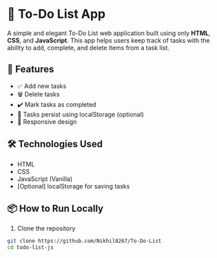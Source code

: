 # 📝 To-Do List App

A simple and elegant To-Do List web application built using only **HTML**, **CSS**, and **JavaScript**. This app helps users keep track of tasks with the ability to add, complete, and delete items from a task list.

## 🚀 Features

- ✅ Add new tasks
- 🗑️ Delete tasks
- ✔️ Mark tasks as completed
- 📁 Tasks persist using localStorage (optional)
- 📱 Responsive design

## 🛠️ Technologies Used

- HTML
- CSS
- JavaScript (Vanilla)
- [Optional] localStorage for saving tasks

## 📦 How to Run Locally

1. Clone the repository

```bash
git clone https://github.com/Nikhil8267/To-Do-List
cd todo-list-js
